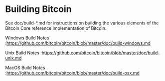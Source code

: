 Building Bitcoin
================

See doc/build-*.md for instructions on building the various
elements of the Bitcoin Core reference implementation of Bitcoin.

Windows Build Notes :https://github.com/bitcoin/bitcoin/blob/master/doc/build-windows.md

Unix Build Notes :https://github.com/bitcoin/bitcoin/blob/master/doc/build-unix.md

MacOS Build Notes :https://github.com/bitcoin/bitcoin/blob/master/doc/build-osx.md
